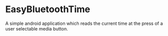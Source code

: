 EasyBluetoothTime
=================

A simple android application which reads the current time at the press of a user selectable media button.